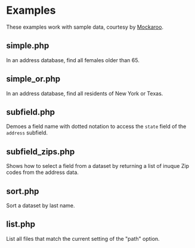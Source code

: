 # Examples

These examples work with sample data, courtesy by [Mockaroo](https://mockaroo.com/).

## simple.php

In an address database, find all females older than 65.

## simple_or.php

In an address database, find all residents of New York or Texas.

## subfield.php

Demoes a field name with dotted notation to access the `state` field of the `address` subfield.

## subfield_zips.php

Shows how to select a field from a dataset by returning a list of inuque Zip codes from the address data.

## sort.php

Sort a dataset by last name.

## list.php

List all files that match the current setting of the "path" option.
